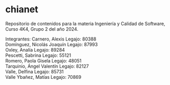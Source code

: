 # chianet
Repositorio de contenidos para la materia Ingeniería y Calidad de Software, Curso 4K4, Grupo 2 del año 2024.

Integrantes:
    Carnero, Alexis  	       					Legajo: 80388  
    Domínguez, Nicolás Joaquín 				    Legajo: 87993  
    Oxley, Analía   							Legajo: 89284  
    Pescetti, Sabrina   						Legajo: 55121  
    Romero, Paola Gisela   					    Legajo: 48051  
    Tarquinio, Ángel Valentín  					Legajo: 82127  
    Valle, Delfina 							    Legajo: 85731  
    Valle Ybañez, Matías   					    Legajo: 70869  